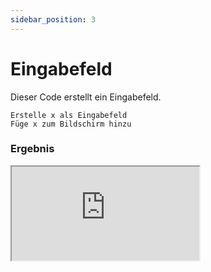 ```yaml
---
sidebar_position: 3
---
```


# Eingabefeld

Dieser Code erstellt ein Eingabefeld.

```
Erstelle x als Eingabefeld
Füge x zum Bildschirm hinzu
```

### Ergebnis

<iframe src="https://craftions.net/incode/preview.html?code=bGV0IHggPSBkb2N1bWVudC5jcmVhdGVFbGVtZW50KCdpbnB1dCcpCmRvY3VtZW50LmJvZHkuYXBwZW5kQ2hpbGQoeCkK"></iframe>